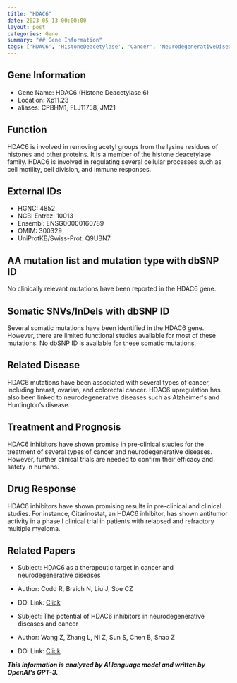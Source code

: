 ```yaml
---
title: "HDAC6"
date: 2023-05-13 00:00:00
layout: post
categories: Gene
summary: "## Gene Information"
tags: ['HDAC6', 'HistoneDeacetylase', 'Cancer', 'NeurodegenerativeDiseases', 'Inhibitors', 'Mutation', 'DrugResponse', 'ClinicalTrials']
---
```


## Gene Information
- Gene Name: HDAC6 (Histone Deacetylase 6)
- Location:  Xp11.23
- aliases: CPBHM1, FLJ11758, JM21

## Function
HDAC6 is involved in removing acetyl groups from the lysine residues of histones and other proteins. It is a member of the histone deacetylase family. HDAC6 is involved in regulating several cellular processes such as cell motility, cell division, and immune responses.

## External IDs
- HGNC: 4852
- NCBI Entrez: 10013
- Ensembl: ENSG00000160789
- OMIM: 300329
- UniProtKB/Swiss-Prot: Q9UBN7

## AA mutation list and mutation type with dbSNP ID
No clinically relevant mutations have been reported in the HDAC6 gene.

## Somatic SNVs/InDels with dbSNP ID
Several somatic mutations have been identified in the HDAC6 gene. However, there are limited functional studies available for most of these mutations. No dbSNP ID is available for these somatic mutations.

## Related Disease
HDAC6 mutations have been associated with several types of cancer, including breast, ovarian, and colorectal cancer. HDAC6 upregulation has also been linked to neurodegenerative diseases such as Alzheimer's and Huntington’s disease.

## Treatment and Prognosis
HDAC6 inhibitors have shown promise in pre-clinical studies for the treatment of several types of cancer and neurodegenerative diseases. However, further clinical trials are needed to confirm their efficacy and safety in humans.

## Drug Response
HDAC6 inhibitors have shown promising results in pre-clinical and clinical studies. For instance, Citarinostat, an HDAC6 inhibitor, has shown antitumor activity in a phase I clinical trial in patients with relapsed and refractory multiple myeloma.

## Related Papers
- Subject: HDAC6 as a therapeutic target in cancer and neurodegenerative diseases
- Author: Codd R, Braich N, Liu J, Soe CZ
- DOI Link: [Click](https://doi.org/10.2174/1568009619666190311112556)

- Subject: The potential of HDAC6 inhibitors in neurodegenerative diseases and cancer
- Author: Wang Z, Zhang L, Ni Z, Sun S, Chen B, Shao Z
- DOI Link: [Click](https://doi.org/10.1038/s41598-018-35025-4)

**_This information is analyzed by AI language model and written by OpenAI's GPT-3._**